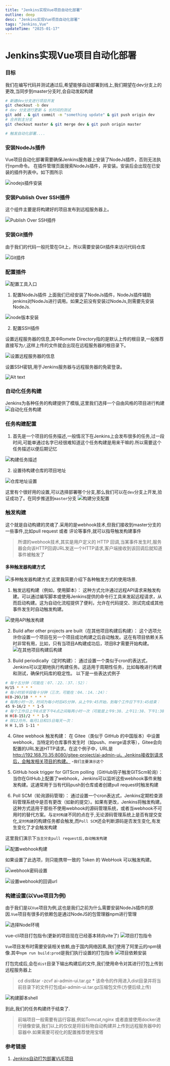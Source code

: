 ```yaml
---
title: "Jenkins实现Vue项目自动化部署"
outline: deep
desc: "Jenkins实现Vue项目自动化部署"
tags: "Jenkins,Vue"
updateTime: "2025-01-17"
---
```


# Jenkins实现Vue项目自动化部署

### 目标
我们在编写代码并测试通过后,希望能够自动部署到线上,我们期望在dev分支上的更改,当同步到master分支时,会自动发起构建

```bash
# 新建dev分支进行项目开发
git checkout -b dev
# dev 分支进行更新 & 长时间的测试
git add . & git commit -m "something update" & git push origin dev
# 合并到主分支
git checkout master & git merge dev & git push origin master

# 触发自动化部署....
```

### 安装NodeJs插件
Vue项目自动化部署需要确保Jenkins服务器上安装了NodeJs插件，否则无法执行npm命令。
在插件管理页面搜索NodeJs插件，并安装。安装后会出现在已安装的插件列表中。如下图所示

![nodejs插件安装](images/2025/01/17/nodejs插件安装.png)

### 安装Publish Over SSH插件
这个组件主要是将构建好的项目发布到远程服务器上。

![Publish Over SSH插件](images/2025/01/17/PublishOverSSH插件.png)

### 安装Git插件
由于我们的代码一般托管在Git上，所以需要安装Git插件来访问代码仓库

![Git插件](images/2025/01/17/Git插件.png)


### 配置插件

![配置工具入口](images/2025/01/17/配置工具入口.png)

1. 配置NodeJs插件
上面我们已经安装了NodeJs插件，NodeJs插件辅助jenkins对NodeJs进行调用。如果之前没有安装过NodeJs,则需要先安装NodeJs.

![node版本安装](images/2025/01/17/node版本安装.png)

2. 配置SSH插件

设置远程服务器的信息,其中Romete Directory指的是默认上传的根目录,一般推荐直接写为`/`,这样上传的文件就会出现在远程服务器的根目录下。

![设置远程服务器的信息](images/2025/01/17/远程服务器的信息.png)

设置SSH密钥,用于Jenkins服务器与远程服务器的免密登录。

![Alt text](images/2025/01/17/ssh插件密钥设置.png)

### 自动化任务构建
Jenkins为各种任务的构建提供了模版,这里我们选择一个自由风格的项目进行构建
![自动化任务构建](images/2025/01/17/自动化任务构建-vue.png)

### 任务构建配置
1. 首先是一个项目的任务描述,一般情况下在Jenkins上会发布很多的任务,过一段时间,可能单通过名字已经很难知道这个任务构建是用来干嘛的.所以需要这个任务描述以便后期记忆

![构建任务描述](images/2025/01/17/构建任务描述.png)

2. 设置待构建仓库的项目地址

![仓库地址设置](images/2025/01/17/仓库地址设置.png)

这里有个很好用的设置,可以选择部署哪个分支,那么我们可以在`dev`分支上开发,验证成功了。在同步推送到`master`分支
![构建分支配置](images/2025/01/17/构建分支配置.png)


### 触发构建
这个就是自动构建的灵魂了.采用的是webhook技术,但我们接收到master分支的一些事件,比如pull request 或者 评论等事件,就可以指导触发构建事件
> 所谓的webhook技术,其实是用户定义的 HTTP 回调,当某事件发生时,服务器会向该HTTP回调URL发送一个HTTP请求,客户端接收到该回调后就知道事件被触发了

#### 多种触发器构建方式
![多种触发器构建方式](images/2025/01/17/多种触发器构建方式.png)
这里我简要介绍下各种触发方式的使用场景.

1. 触发远程构建（例如，使用脚本）： 这种方式允许通过远程API请求来触发构建。可以通过编写脚本或使用Jenkins提供的命令行工具来发起远程请求，从而启动构建。这为自动化流程提供了便利，允许在代码提交、测试完成或其他事件发生时自动触发构建。

![使用API触发构建](images/2025/01/17/使用API触发构建.png)

2. Build after other projects are built（在其他项目构建后构建）： 这个选项允许你设置一个项目在另一个项目成功构建之后自动触发。这在有项目依赖关系时非常有用，比如，只有当项目A构建成功后，项目B才需要开始构建。
![在其他项目构建后构建](images/2025/01/17/在其他项目构建后构建.png)

3. Build periodically（定时构建）： 通过设置一个类似于cron的表达式，Jenkins可以定期地执行构建任务。这适用于周期性任务，比如每晚进行构建和测试，确保代码库的稳定性。
以下是一些表达式例子
```bash
# 每十五分钟（可能在：07、：22、：37、：52）：
H/15 * * * *
# 每小时前半段每十分钟（三次，可能在：04、：14、：24）：
H(0-29)/10 * * * *
# 每两小时一次，时间为每小时后45分钟，从上午9:45开始，到每个工作日下午3:45结束：
45 9-16/2 * * 1-5
# 每个工作日上午8点至下午4点之间每两小时一次（可能是上午9:38、上午11:38、下午1:38、下午3:38）：
H H(8-15)/2 * * 1-5
# 除12月外，每月1日和15日每天一次：
H H 1,15 1-11 *
```

4. Gitee webhook 触发构建： 在 Gitee（类似于 GitHub 的中国版本）中设置 webhook，当特定的仓库事件发生时（如push、merge请求等），Gitee会向配置的URL发送HTTP请求。在这个例子中，URL是 http://192.168.70.35:8080/gitee-project/ai-admin-ui。Jenkins接收到请求后，会触发相关项目的构建。 -`我们主要演示这个`

5. GitHub hook trigger for GITScm polling（GitHub钩子触发GITScm轮询）： 当你在GitHub上配置了webhook，Jenkins可以监听这些webhook事件来触发构建。这通常用于当有代码push到仓库或者创建pull request时触发构建

6. Poll SCM（轮询源码管理）： 通过设置一个cron表达式，Jenkins定期检查源码管理系统中是否有更改（如新的提交）。如果有更改，Jenkins将触发构建。这种方式适用于那些不使用webhook的源码管理系统，或者当webhook不可用时的替代方案。与`定时构建`不同的点在于,无论源码管理系统上是否有提交变化,`定时构建`的构建任务都会触发,而`Poll SCM`还会判断源码是否发生变化,有发生变化了才会触发构建

这里我们演示下`当主分支pull request后,自动触发构建`

![配置webhook构建](images/2025/01/17/配置webhook构建.png)

如果设置了此选项，则只能携带一致的 Token 的 WebHook 可以触发构建。

![webhook密码设置](images/2025/01/17/webhook密码设置.png)

![设置webhook的回调url](images/2025/01/17/设置webhook的回调url.png)


### 构建设置(以Vue项目为例)
由于我们是以`Vue`项目为例,这也是我们之前为什么需要安装NodeJs插件的原因.`Vue`项目有很多的依赖包是通过NodeJS的包管理器npm进行管理

![选择Node环境](images/2025/01/17/选择Node环境.png)

vue-cli项目打包指令(更新的项目现在已经基本转向vite了)
![项目打包指令](images/2025/01/17/项目打包指令.png)

`Vue`项目发布时需要安装相关依赖,由于国内网络因素,我们使用了阿里云的npm镜像.其中`npm run build:prod`是我们执行设置的打包指令
![项目依赖安装](images/2025/01/17/项目依赖安装.png)

打包完成后,会在`dist`目录下输出构建后的文件,我们使用命令对其进行打包上传到远程服务器上
> cd dist&tar -zcvf ai-admin-ui.tar.gz * 该命令的作用进入dist目录并将当前目录下的文件打包成ai-admin-ui.tar.gz压缩包文件(方便后续上传)

![构建脚本shell](images/2025/01/17/构建脚本shell.png)

到此,我们的任务构建终于结束了.

> 前端项目一般需要有运行容器,例如Tomcat,nginx 或者直接使用docker进行镜像安装,我们以上的仅仅是将目标物自动构建并上传到远程服务器中的容器中.如果需要可视化的配置推荐使用宝塔



### 参考链接
1. [Jenkins自动打包部署VUE项目](https://blog.csdn.net/qq_41085087/article/details/143161461)
